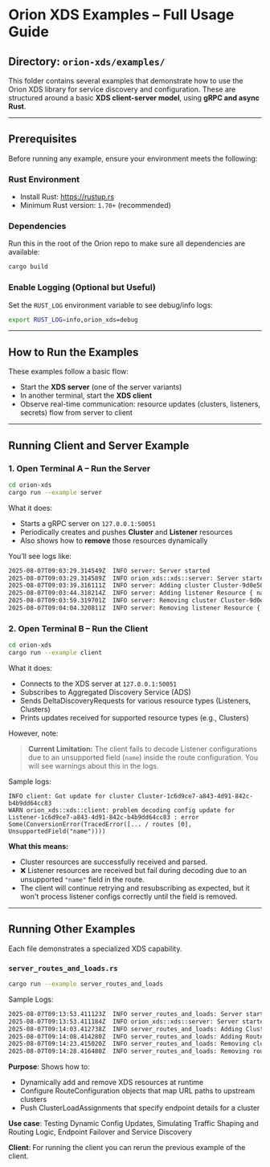 # Orion XDS Examples – Full Usage Guide

## Directory: `orion-xds/examples/`

This folder contains several examples that demonstrate how to use the Orion XDS library for service discovery and configuration. These are structured around a basic **XDS client-server model**, using **gRPC and async Rust**.

---

## Prerequisites

Before running any example, ensure your environment meets the following:

### Rust Environment

- Install Rust: https://rustup.rs
- Minimum Rust version: `1.70+` (recommended)

### Dependencies

Run this in the root of the Orion repo to make sure all dependencies are available:

```bash
cargo build
```

### Enable Logging (Optional but Useful)

Set the `RUST_LOG` environment variable to see debug/info logs:

```bash
export RUST_LOG=info,orion_xds=debug
```

---

## How to Run the Examples

These examples follow a basic flow:

- Start the **XDS server** (one of the server variants)
- In another terminal, start the **XDS client**
- Observe real-time communication: resource updates (clusters, listeners, secrets) flow from server to client

---

## Running Client and Server Example

### 1. Open **Terminal A** – Run the Server

```bash
cd orion-xds
cargo run --example server
```

What it does:

- Starts a gRPC server on `127.0.0.1:50051`
- Periodically creates and pushes **Cluster** and **Listener** resources
- Also shows how to **remove** those resources dynamically

You’ll see logs like:

```sh
2025-08-07T09:03:29.314549Z  INFO server: Server started
2025-08-07T09:03:29.314589Z  INFO orion_xds::xds::server: Server started 127.0.0.1:50051
2025-08-07T09:03:39.316111Z  INFO server: Adding cluster Cluster-9d0e506a-b3b9-4429-b266-83ae3cdbf4b7
2025-08-07T09:03:44.318214Z  INFO server: Adding listener Resource { name: "Listener-9d0e506a-b3b9-4429-b266-83ae3cdbf4b7", resource_name: None, aliases: [], version: "", resource: Some(Any { type_url: "type.googleapis.com/envoy.config.listener.v3.Listener", value: [10, 45, 76, 105, 115, 116, 101, 110, 101, 114, 45, 57, 100, 48, 101, 53, 48, 54, 97, 45, 98, 51, 98, 57, 45, 52, 52, 50, 57, 45, 98, 50, 54, 54, 45, 56, 51, 97, 101, 51, 99, 100, 98, 102, 52, 98, 55, 18, 19, 10, 17, 18, 12, 49, 57, 50, 46, 49, 54, 56, 46, 49, 46, 49, 48, 24, 192, 62, 26, 252, 3, 26, 199, 3, 10, 101, 116, 121, 112, 101, 46, 103, 111, 111, 103, 108, 101, 97, 112, 105, 115, 46, 99, 111, 109, 47, 101, 110, 118, 111, 121, 46, 101, 120, 116, 101, 110, 115, 105, 111, 110, 115, 46, 102, 105, 108, 116, 101, 114, 115, 46, 110, 101, 116, 119, 111, 114, 107, 46, 104, 116, 116, 112, 95, 99, 111, 110, 110, 101, 99, 116, 105, 111, 110, 95, 109, 97, 110, 97, 103, 101, 114, 46, 118, 51, 46, 72, 116, 116, 112, 67, 111, 110, 110, 101, 99, 116, 105, 111, 110, 77, 97, 110, 97, 103, 101, 114, 34, 221, 2, 10, 101, 116, 121, 112, 101, 46, 103, 111, 111, 103, 108, 101, 97, 112, 105, 115, 46, 99, 111, 109, 47, 101, 110, 118, 111, 121, 46, 101, 120, 116, 101, 110, 115, 105, 111, 110, 115, 46, 102, 105, 108, 116, 101, 114, 115, 46, 110, 101, 116, 119, 111, 114, 107, 46, 104, 116, 116, 112, 95, 99, 111, 110, 110, 101, 99, 116, 105, 111, 110, 95, 109, 97, 110, 97, 103, 101, 114, 46, 118, 51, 46, 72, 116, 116, 112, 67, 111, 110, 110, 101, 99, 116, 105, 111, 110, 77, 97, 110, 97, 103, 101, 114, 18, 243, 1, 8, 1, 34, 238, 1, 10, 56, 76, 105, 115, 116, 101, 110, 101, 114, 45, 57, 100, 48, 101, 53, 48, 54, 97, 45, 98, 51, 98, 57, 45, 52, 52, 50, 57, 45, 98, 50, 54, 54, 45, 56, 51, 97, 101, 51, 99, 100, 98, 102, 52, 98, 55, 45, 114, 111, 117, 116, 101, 45, 99, 111, 110, 102, 18, 177, 1, 10, 48, 76, 105, 115, 116, 101, 110, 101, 114, 45, 57, 100, 48, 101, 53, 48, 54, 97, 45, 98, 51, 98, 57, 45, 52, 52, 50, 57, 45, 98, 50, 54, 54, 45, 56, 51, 97, 101, 51, 99, 100, 98, 102, 52, 98, 55, 45, 118, 99, 18, 1, 42, 18, 11, 101, 120, 97, 109, 112, 108, 101, 46, 99, 111, 109, 26, 109, 10, 3, 18, 1, 47, 18, 46, 10, 44, 67, 108, 117, 115, 116, 101, 114, 45, 57, 100, 48, 101, 53, 48, 54, 97, 45, 98, 51, 98, 57, 45, 52, 52, 50, 57, 45, 98, 50, 54, 54, 45, 56, 51, 97, 101, 51, 99, 100, 98, 102, 52, 98, 55, 114, 54, 76, 105, 115, 116, 101, 110, 101, 114, 45, 57, 100, 48, 101, 53, 48, 54, 97, 45, 98, 51, 98, 57, 45, 52, 52, 50, 57, 45, 98, 50, 54, 54, 45, 56, 51, 97, 101, 51, 99, 100, 98, 102, 52, 98, 55, 45, 118, 99, 45, 114, 111, 117, 116, 101, 58, 48, 76, 105, 115, 116, 101, 110, 101, 114, 45, 57, 100, 48, 101, 53, 48, 54, 97, 45, 98, 51, 98, 57, 45, 52, 52, 50, 57, 45, 98, 50, 54, 54, 45, 56, 51, 97, 101, 51, 99, 100, 98, 102, 52, 98, 55, 45, 102, 99] }), ttl: None, cache_control: None, metadata: None }
2025-08-07T09:03:59.319701Z  INFO server: Removing cluster Cluster-9d0e506a-b3b9-4429-b266-83ae3cdbf4b7
2025-08-07T09:04:04.320811Z  INFO server: Removing listener Resource { name: "Listener-9d0e506a-b3b9-4429-b266-83ae3cdbf4b7", resource_name: None, aliases: [], version: "", resource: Some(Any { type_url: "type.googleapis.com/envoy.config.listener.v3.Listener", value: [10, 45, 76, 105, 115, 116, 101, 110, 101, 114, 45, 57, 100, 48, 101, 53, 48, 54, 97, 45, 98, 51, 98, 57, 45, 52, 52, 50, 57, 45, 98, 50, 54, 54, 45, 56, 51, 97, 101, 51, 99, 100, 98, 102, 52, 98, 55, 18, 19, 10, 17, 18, 12, 49, 57, 50, 46, 49, 54, 56, 46, 49, 46, 49, 48, 24, 192, 62, 26, 252, 3, 26, 199, 3, 10, 101, 116, 121, 112, 101, 46, 103, 111, 111, 103, 108, 101, 97, 112, 105, 115, 46, 99, 111, 109, 47, 101, 110, 118, 111, 121, 46, 101, 120, 116, 101, 110, 115, 105, 111, 110, 115, 46, 102, 105, 108, 116, 101, 114, 115, 46, 110, 101, 116, 119, 111, 114, 107, 46, 104, 116, 116, 112, 95, 99, 111, 110, 110, 101, 99, 116, 105, 111, 110, 95, 109, 97, 110, 97, 103, 101, 114, 46, 118, 51, 46, 72, 116, 116, 112, 67, 111, 110, 110, 101, 99, 116, 105, 111, 110, 77, 97, 110, 97, 103, 101, 114, 34, 221, 2, 10, 101, 116, 121, 112, 101, 46, 103, 111, 111, 103, 108, 101, 97, 112, 105, 115, 46, 99, 111, 109, 47, 101, 110, 118, 111, 121, 46, 101, 120, 116, 101, 110, 115, 105, 111, 110, 115, 46, 102, 105, 108, 116, 101, 114, 115, 46, 110, 101, 116, 119, 111, 114, 107, 46, 104, 116, 116, 112, 95, 99, 111, 110, 110, 101, 99, 116, 105, 111, 110, 95, 109, 97, 110, 97, 103, 101, 114, 46, 118, 51, 46, 72, 116, 116, 112, 67, 111, 110, 110, 101, 99, 116, 105, 111, 110, 77, 97, 110, 97, 103, 101, 114, 18, 243, 1, 8, 1, 34, 238, 1, 10, 56, 76, 105, 115, 116, 101, 110, 101, 114, 45, 57, 100, 48, 101, 53, 48, 54, 97, 45, 98, 51, 98, 57, 45, 52, 52, 50, 57, 45, 98, 50, 54, 54, 45, 56, 51, 97, 101, 51, 99, 100, 98, 102, 52, 98, 55, 45, 114, 111, 117, 116, 101, 45, 99, 111, 110, 102, 18, 177, 1, 10, 48, 76, 105, 115, 116, 101, 110, 101, 114, 45, 57, 100, 48, 101, 53, 48, 54, 97, 45, 98, 51, 98, 57, 45, 52, 52, 50, 57, 45, 98, 50, 54, 54, 45, 56, 51, 97, 101, 51, 99, 100, 98, 102, 52, 98, 55, 45, 118, 99, 18, 1, 42, 18, 11, 101, 120, 97, 109, 112, 108, 101, 46, 99, 111, 109, 26, 109, 10, 3, 18, 1, 47, 18, 46, 10, 44, 67, 108, 117, 115, 116, 101, 114, 45, 57, 100, 48, 101, 53, 48, 54, 97, 45, 98, 51, 98, 57, 45, 52, 52, 50, 57, 45, 98, 50, 54, 54, 45, 56, 51, 97, 101, 51, 99, 100, 98, 102, 52, 98, 55, 114, 54, 76, 105, 115, 116, 101, 110, 101, 114, 45, 57, 100, 48, 101, 53, 48, 54, 97, 45, 98, 51, 98, 57, 45, 52, 52, 50, 57, 45, 98, 50, 54, 54, 45, 56, 51, 97, 101, 51, 99, 100, 98, 102, 52, 98, 55, 45, 118, 99, 45, 114, 111, 117, 116, 101, 58, 48, 76, 105, 115, 116, 101, 110, 101, 114, 45, 57, 100, 48, 101, 53, 48, 54, 97, 45, 98, 51, 98, 57, 45, 52, 52, 50, 57, 45, 98, 50, 54, 54, 45, 56, 51, 97, 101, 51, 99, 100, 98, 102, 52, 98, 55, 45, 102, 99] }), ttl: None, cache_control: None, metadata: None }
```


### 2. Open **Terminal B** – Run the Client

```bash
cd orion-xds
cargo run --example client
```

What it does:

- Connects to the XDS server at `127.0.0.1:50051`
- Subscribes to Aggregated Discovery Service (ADS)
- Sends DeltaDiscoveryRequests for various resource types (Listeners, Clusters)
- Prints updates received for supported resource types (e.g., Clusters)

However, note:

> **Current Limitation:** The client fails to decode Listener configurations due to an unsupported field (`name`) inside the route configuration. You will see warnings about this in the logs.

Sample logs:
```
INFO client: Got update for cluster Cluster-1c6d9ce7-a843-4d91-842c-b4b9dd64cc83
WARN orion_xds::xds::client: problem decoding config update for Listener-1c6d9ce7-a843-4d91-842c-b4b9dd64cc83 : error Some(ConversionError(TracedError([... / routes [0], UnsupportedField("name"))))
```

**What this means:**
- Cluster resources are successfully received and parsed.
- ❌ Listener resources are received but fail during decoding due to an unsupported `"name"` field in the route.
- The client will continue retrying and resubscribing as expected, but it won't process listener configs correctly until the field is removed.

---

## Running Other Examples

Each file demonstrates a specialized XDS capability.

### `server_routes_and_loads.rs`

```bash
cargo run --example server_routes_and_loads
```
Sample Logs:
```sh
2025-08-07T09:13:53.411123Z  INFO server_routes_and_loads: Server started
2025-08-07T09:13:53.411184Z  INFO orion_xds::xds::server: Server started 127.0.0.1:50051
2025-08-07T09:14:03.412738Z  INFO server_routes_and_loads: Adding Cluster Load Assignment for cluster cluster_http
2025-08-07T09:14:08.414280Z  INFO server_routes_and_loads: Adding Route configuration  rds_route
2025-08-07T09:14:23.415020Z  INFO server_routes_and_loads: Removing cluster load assignment cluster_http
2025-08-07T09:14:28.416480Z  INFO server_routes_and_loads: Removing route configuration rds_route
```

**Purpose**:
Shows how to:

- Dynamically add and remove XDS resources at runtime
- Configure RouteConfiguration objects that map URL paths to upstream clusters
- Push ClusterLoadAssignments that specify endpoint details for a cluster

**Use case**:
Testing Dynamic Config Updates, Simulating Traffic Shaping and Routing Logic, Endpoint Failover and Service Discovery

**Client**:
For running the client you can rerun the previous example of the client.
